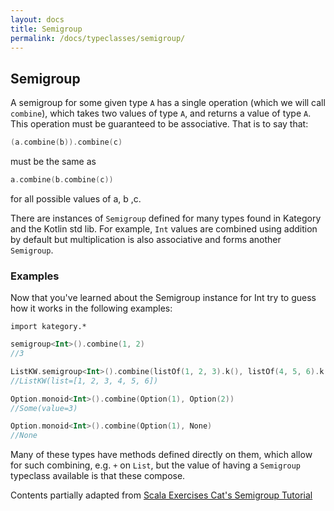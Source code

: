 ```yaml
---
layout: docs
title: Semigroup
permalink: /docs/typeclasses/semigroup/
---
```


## Semigroup

A semigroup for some given type `A` has a single operation (which we will call `combine`), which takes two values of type `A`, and returns a value of type `A`. This operation must be guaranteed to be associative. That is to say that:

```kotlin
(a.combine(b)).combine(c)
```

must be the same as

```kotlin
a.combine(b.combine(c))
```

for all possible values of a, b ,c.

There are instances of `Semigroup` defined for many types found in Kategory and the Kotlin std lib. 
For example, `Int` values are combined using addition by default but multiplication is also associative and forms another `Semigroup`.

### Examples

Now that you've learned about the Semigroup instance for Int try to guess how it works in the following examples:

```kotlin:ank:silent
import kategory.*
```

```kotlin
semigroup<Int>().combine(1, 2)
//3
```

```kotlin
ListKW.semigroup<Int>().combine(listOf(1, 2, 3).k(), listOf(4, 5, 6).k())
//ListKW(list=[1, 2, 3, 4, 5, 6])
```

```kotlin
Option.monoid<Int>().combine(Option(1), Option(2))
//Some(value=3)
```

```kotlin
Option.monoid<Int>().combine(Option(1), None)
//None
```

Many of these types have methods defined directly on them, which allow for such combining, e.g. `+` on `List`, but the value of having a `Semigroup` typeclass available is that these compose.

Contents partially adapted from [Scala Exercises Cat's Semigroup Tutorial](https://www.scala-exercises.org/cats/semigroup)
